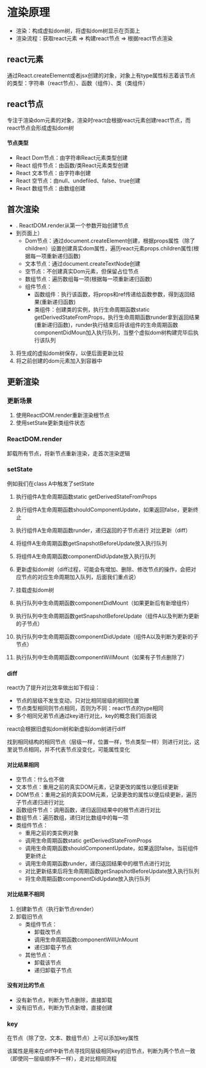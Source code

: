 # 渲染原理

- 渲染：构成虚拟dom树，将虚拟dom树显示在页面上
- 渲染流程：获取react元素 => 构建react节点 => 根据react节点渲染

## react元素

通过React.createElement或者jsx创建的对象，对象上有type属性标志着该节点的类型：字符串（react节点）、函数（组件）、类（类组件）

## react节点

专注于渲染dom元素的对象，渲染时react会根据react元素创建react节点，而react节点会形成虚拟dom树

#### 节点类型
- React Dom节点：由字符串React元素类型创建
- React 组件节点：由函数/类React元素类型创建
- React 文本节点：由字符串创建
- React 空节点：由null、undefiled、false、true创建
- React 数组节点：由数组创建

## 首次渲染

- . ReactDOM.render从第一个参数开始创建节点
- 到页面上）
  - Dom节点：通过document.createElement创建，根据props属性（除了children）设置创建真实dom属性，遍历react元素props.children属性(根据每一项重新递归函数)
  - 文本节点：通过document.createTextNode创建
  - 空节点：不创建真实Dom元素，但保留占位节点
  - 数组节点：遍历数组每一项(根据每一项重新递归函数)
  - 组件节点：
    - 函数组件：执行该函数，将props和ref传递给函数参数，得到返回结果(重新递归函数)
    - 类组件：创建类的实例，执行生命周期函数static getDerivedStateFromProps，执行生命周期函数runder拿到返回结果(重新递归函数)，runder执行结束后将该组件的生命周期函数componentDidMoun加入执行队列，当整个虚拟dom树构建完毕后执行该队列
3. 将生成的虚拟dom树保存，以便后面更新比较
4. 将之前创建的dom元素加入到容器中 

## 更新渲染

### 更新场景
1. 使用ReactDOM.render重新渲染根节点
2. 使用setState更新类组件状态

### ReactDOM.render

卸载所有节点，将新节点重新渲染，走首次渲染逻辑

### setState

例如我们在class A中触发了setState

1. 执行组件A生命周期函数static getDerivedStateFromProps
2. 执行组件A生命周期函数shouldComponentUpdate，如果返回false，更新终止
3. 执行组件A生命周期函数runder，递归返回的子节点进行 对比更新（diff）
4. 将组件A生命周期函数getSnapshotBeforeUpdate放入执行队列
5. 将组件A生命周期函数componentDidUpdate放入执行队列
   
6. 更新虚拟dom树（diff过程，可能会有增加、删除、修改节点的操作，会把对应节点的对应生命周期加入队列，后面我们重点说）
7. 挂载虚拟dom树
8. 执行队列中生命周期函数componentDidMount（如果更新后有新增组件）
9.  执行队列中生命周期函数getSnapshotBeforeUpdate（组件A以及判断为更新的子节点）
10. 执行队列中生命周期函数componentDidUpdate（组件A以及判断为更新的子节点）
11. 执行队列中生命周期函数componentWillMount（如果有子节点删除了）

### diff

react为了提升对比效率做出如下假设：
- 节点的层级不发生变动，只对比相同层级的相同位置
- 节点类型相同则节点相同，否则为不同：react节点的type相同
- 多个相同兄弟节点通过key进行对比，key的概念我们后面说

react会根据旧虚拟dom树和新虚拟dom树进行diff

找到相同结构的相同节点（层级一样，位置一样，节点类型一样）则进行对比，这里说节点相同，并不代表节点没变化，可能属性变化

#### 对比结果相同

- 空节点：什么也不做
- 文本节点：重用之前的真实DOM元素，记录更改的属性以便后续更新
- DOM节点：重用之前的真实DOM元素，记录更改的属性以便后续更新，遍历子节点递归进行对比
- 函数组件节点：调用函数，递归返回结果中的根节点进行对比
- 数组节点：遍历数组，递归对比数组中的每一项
- 类组件节点：
  - 重用之前的类实例对象
  - 调用生命周期函数static getDerivedStateFromProps
  - 调用生命周期函数shouldComponentUpdate，如果返回false，当前组件更新终止
  - 调用生命周期函数runder，递归返回结果中的根节点进行对比
  - 对比更新结束后将生命周期函数getSnapshotBeforeUpdate放入执行队列
  - 将生命周期函数componentDidUpdate放入执行队列


#### 对比结果不相同

1. 创建新节点（执行新节点render）
2. 卸载旧节点
   - 类组件节点：
     - 卸载改节点
     - 调用生命周期函数componentWillUnMount
     - 递归卸载子节点
   - 其他节点：
     - 卸载该节点
     - 递归卸载子节点

#### 没有对比的节点

- 没有新节点，判断为节点删除，直接卸载
- 没有旧节点，判断为节点新增，直接创建

### key

在节点（除了空、文本、数组节点）上可以添加key属性

该属性是用来在diff中新节点寻找同层级相同key的旧节点，判断为两个节点一致（即使同一层级顺序不一样），走对比相同流程
